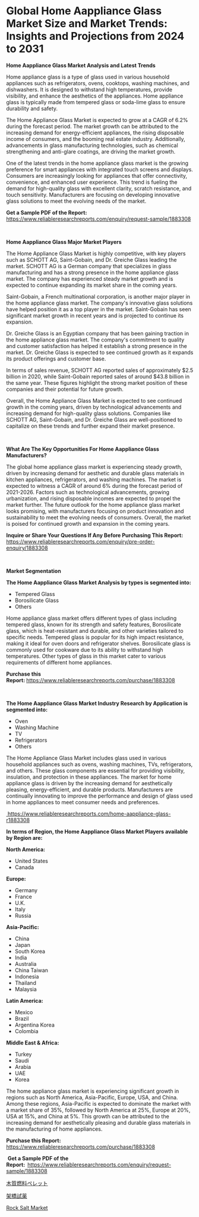 <p><h1>Global Home Aappliance Glass Market Size and Market Trends: Insights and Projections from 2024 to 2031</h1></p><p><strong>Home Aappliance Glass Market Analysis and Latest Trends</strong></p>
<p><p>Home appliance glass is a type of glass used in various household appliances such as refrigerators, ovens, cooktops, washing machines, and dishwashers. It is designed to withstand high temperatures, provide visibility, and enhance the aesthetics of the appliances. Home appliance glass is typically made from tempered glass or soda-lime glass to ensure durability and safety.</p><p>The Home Appliance Glass Market is expected to grow at a CAGR of 6.2% during the forecast period. The market growth can be attributed to the increasing demand for energy-efficient appliances, the rising disposable income of consumers, and the booming real estate industry. Additionally, advancements in glass manufacturing technologies, such as chemical strengthening and anti-glare coatings, are driving the market growth.</p><p>One of the latest trends in the home appliance glass market is the growing preference for smart appliances with integrated touch screens and displays. Consumers are increasingly looking for appliances that offer connectivity, convenience, and enhanced user experience. This trend is fueling the demand for high-quality glass with excellent clarity, scratch resistance, and touch sensitivity. Manufacturers are focusing on developing innovative glass solutions to meet the evolving needs of the market.</p></p>
<p><strong>Get a Sample PDF of the Report:&nbsp;</strong> <a href="https://www.reliableresearchreports.com/enquiry/request-sample/1883308">https://www.reliableresearchreports.com/enquiry/request-sample/1883308</a></p>
<p>&nbsp;</p>
<p><strong>Home Aappliance Glass Major Market Players</strong></p>
<p><p>The Home Appliance Glass Market is highly competitive, with key players such as SCHOTT AG, Saint-Gobain, and Dr. Greiche Glass leading the market. SCHOTT AG is a German company that specializes in glass manufacturing and has a strong presence in the home appliance glass market. The company has experienced steady market growth and is expected to continue expanding its market share in the coming years.</p><p>Saint-Gobain, a French multinational corporation, is another major player in the home appliance glass market. The company's innovative glass solutions have helped position it as a top player in the market. Saint-Gobain has seen significant market growth in recent years and is projected to continue its expansion.</p><p>Dr. Greiche Glass is an Egyptian company that has been gaining traction in the home appliance glass market. The company's commitment to quality and customer satisfaction has helped it establish a strong presence in the market. Dr. Greiche Glass is expected to see continued growth as it expands its product offerings and customer base.</p><p>In terms of sales revenue, SCHOTT AG reported sales of approximately $2.5 billion in 2020, while Saint-Gobain reported sales of around $43.8 billion in the same year. These figures highlight the strong market position of these companies and their potential for future growth.</p><p>Overall, the Home Appliance Glass Market is expected to see continued growth in the coming years, driven by technological advancements and increasing demand for high-quality glass solutions. Companies like SCHOTT AG, Saint-Gobain, and Dr. Greiche Glass are well-positioned to capitalize on these trends and further expand their market presence.</p></p>
<p>&nbsp;</p>
<p><strong>What Are The Key Opportunities For Home Aappliance Glass Manufacturers?</strong></p>
<p><p>The global home appliance glass market is experiencing steady growth, driven by increasing demand for aesthetic and durable glass materials in kitchen appliances, refrigerators, and washing machines. The market is expected to witness a CAGR of around 6% during the forecast period of 2021-2026. Factors such as technological advancements, growing urbanization, and rising disposable incomes are expected to propel the market further. The future outlook for the home appliance glass market looks promising, with manufacturers focusing on product innovation and sustainability to meet the evolving needs of consumers. Overall, the market is poised for continued growth and expansion in the coming years.</p></p>
<p><strong>Inquire or Share Your Questions If Any Before Purchasing This Report:</strong> <a href="https://www.reliableresearchreports.com/enquiry/pre-order-enquiry/1883308">https://www.reliableresearchreports.com/enquiry/pre-order-enquiry/1883308</a></p>
<p>&nbsp;</p>
<p><strong>Market Segmentation</strong></p>
<p><strong>The Home Aappliance Glass Market Analysis by types is segmented into:</strong></p>
<p><ul><li>Tempered Glass</li><li>Borosilicate Glass</li><li>Others</li></ul></p>
<p><p>Home appliance glass market offers different types of glass including tempered glass, known for its strength and safety features, Borosilicate glass, which is heat-resistant and durable, and other varieties tailored to specific needs. Tempered glass is popular for its high impact resistance, making it ideal for oven doors and refrigerator shelves. Borosilicate glass is commonly used for cookware due to its ability to withstand high temperatures. Other types of glass in this market cater to various requirements of different home appliances.</p></p>
<p><strong>Purchase this Report:&nbsp;</strong><a href="https://www.reliableresearchreports.com/purchase/1883308">https://www.reliableresearchreports.com/purchase/1883308</a></p>
<p>&nbsp;</p>
<p><strong>The Home Aappliance Glass Market Industry Research by Application is segmented into:</strong></p>
<p><ul><li>Oven</li><li>Washing Machine</li><li>TV</li><li>Refrigerators</li><li>Others</li></ul></p>
<p><p>The Home Appliance Glass Market includes glass used in various household appliances such as ovens, washing machines, TVs, refrigerators, and others. These glass components are essential for providing visibility, insulation, and protection in these appliances. The market for home appliance glass is driven by the increasing demand for aesthetically pleasing, energy-efficient, and durable products. Manufacturers are continually innovating to improve the performance and design of glass used in home appliances to meet consumer needs and preferences.</p></p>
<p><a href="https://www.reliableresearchreports.com/home-aappliance-glass-r1883308">&nbsp;https://www.reliableresearchreports.com/home-aappliance-glass-r1883308</a></p>
<p><strong>In terms of Region, the Home Aappliance Glass Market Players available by Region are:</strong></p>
<p>
    <p> <strong> North America: </strong>
        <ul>
            <li>United States</li>
            <li>Canada</li>
        </ul>
        </p> 
    <p> <strong> Europe: </strong>
        <ul>
            <li>Germany</li>
            <li>France</li>
            <li>U.K.</li>
            <li>Italy</li>
            <li>Russia</li>
        </ul>
        </p> 
    <p> <strong> Asia-Pacific: </strong>
        <ul>
            <li>China</li>
            <li>Japan</li>
            <li>South Korea</li>
            <li>India</li>
            <li>Australia</li>
            <li>China Taiwan</li>
            <li>Indonesia</li>
            <li>Thailand</li>
            <li>Malaysia</li>
        </ul>
        </p> 
    <p> <strong> Latin America: </strong>
        <ul>
            <li>Mexico</li>
            <li>Brazil</li>
            <li>Argentina Korea</li>
            <li>Colombia</li>
        </ul>
        </p> 
    <p> <strong> Middle East & Africa: </strong>
        <ul>
            <li>Turkey</li>
            <li>Saudi</li>
            <li>Arabia</li>
            <li>UAE</li>
            <li>Korea</li>
        </ul>
    </p>
    </p>
<p><p>The home appliance glass market is experiencing significant growth in regions such as North America, Asia-Pacific, Europe, USA, and China. Among these regions, Asia-Pacific is expected to dominate the market with a market share of 35%, followed by North America at 25%, Europe at 20%, USA at 15%, and China at 5%. This growth can be attributed to the increasing demand for aesthetically pleasing and durable glass materials in the manufacturing of home appliances.</p></p>
<p><strong>Purchase this Report: </strong><a href="https://www.reliableresearchreports.com/purchase/1883308">https://www.reliableresearchreports.com/purchase/1883308</a></p>
<p>&nbsp;<strong>Get a Sample PDF of the Report:&nbsp;&nbsp;</strong><a href="https://www.reliableresearchreports.com/enquiry/request-sample/1883308">https://www.reliableresearchreports.com/enquiry/request-sample/1883308</a></p>
<p><strong></strong></p>
<p><p><a href="https://github.com/KaydenJohns1964/Market-Research-Report-List-1/blob/main/624737844510.md">木質燃料ペレット</a></p><p><a href="https://github.com/decker5351/Market-Research-Report-List-1/blob/main/340603244511.md">架橋試薬</a></p><p><a href="https://issuu.com/reportprime-2/docs/rock-salt-market-size-2030.pptx">Rock Salt Market</a></p></p>